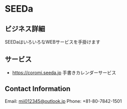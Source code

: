 # SEEDa

## ビジネス詳細
SEEDaはいろいろなWEBサービスを手掛けます

## サービス
- https://coromi.seeda.jp
手書きカレンダーサービス

## Contact Information
Email: mii012345@outlook.jp
Phone: +81-80-7842-1501
